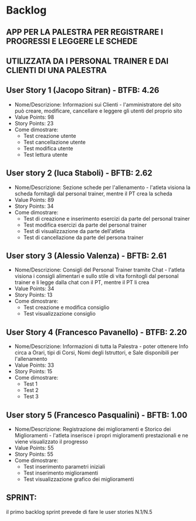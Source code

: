 # Backlog
## APP PER LA PALESTRA PER REGISTRARE I PROGRESSI E LEGGERE LE SCHEDE
## UTILIZZATA DA I PERSONAL TRAINER E DAI CLIENTI DI UNA PALESTRA

## User Story 1 (Jacopo Sitran) - BTFB: 4.26
* Nome/Descrizione: Informazioni sui Clienti - l'amministratore del sito può creare, modificare, cancellare e leggere gli utenti del proprio sito
* Value Points: 98
* Story Points: 23
* Come dimostrare: 
  * Test creazione utente
  * Test cancellazione utente
  * Test modifica utente
  * Test lettura utente

## User story 2 (luca Staboli) - BFTB: 2.62
* Nome/Descrizione: Sezione schede per l'allenamento - l'atleta visiona la scheda fornitagli dal personal trainer, mentre il PT crea la scheda
* Value Points: 89
* Story Points: 34
* Come dimostrare: 
  * Test di creazione e inserimento esercizi da parte del personal trainer
  * Test modifica esercizi da parte del personal trainer
  * Test di visualizzazione da parte dell'atleta
  * Test di cancellazione da parte del persona trainer 


## User story 3 (Alessio Valenza) - BFTB: 2.61
* Nome/Descrizione: Consigli del Personal Trainer tramite Chat -  l'atleta visiona i consigli alimentari e sullo stile di vita fornitogli dal personal trainer e li legge dalla chat con il PT, mentre il PT li crea
* Value Points: 34
* Story Points: 13
* Come dimostrare: 
  * Test creazione e modifica consiglio
  * Test visualizzazione consiglio


## User Story 4 (Francesco Pavanello) - BTFB: 2.20
* Nome/Descrizione: Informazioni di tutta la Palestra - poter ottenere Info circa a Orari, tipi di Corsi, Nomi degli Istruttori, e Sale disponibili per l'allenamento
* Value Points: 33
* Story Points: 15
* Come dimostrare: 
  * Test 1
  * Test 2
  * Test 3




## User story 5 (Francesco Pasqualini) - BFTB: 1.00
* Nome/Descrizione: Registrazione dei miglioramenti e Storico dei Miglioramenti - l'atleta inserisce i propri migloramenti prestazionali e ne viene visualizzato il progresso
* Value Points: 55
* Story Points: 55
* Come dimostrare: 
  * Test inserimento parametri iniziali
  * Test inserimento miglioramenti
  * Test visualizzazione grafico dei miglioramenti





## SPRINT:
il primo backlog sprint prevede di fare le user stories N.1/N.5




